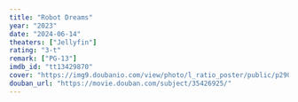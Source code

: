 ```yaml
---
title: "Robot Dreams"
year: "2023"
date: "2024-06-14"
theaters: ["Jellyfin"]
rating: "3-t"
remark: ["PG-13"]
imdb_id: "tt13429870"
cover: "https://img9.doubanio.com/view/photo/l_ratio_poster/public/p2904305126.jpg"
douban_url: "https://movie.douban.com/subject/35426925/"
---
```

